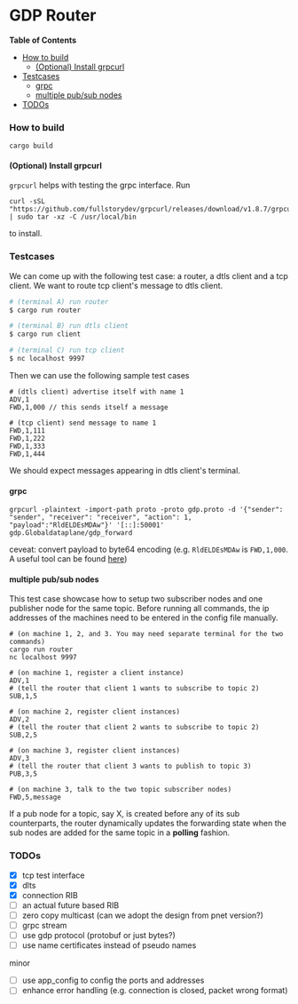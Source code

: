 # GDP Router 

<!-- START doctoc generated TOC please keep comment here to allow auto update -->
<!-- DON'T EDIT THIS SECTION, INSTEAD RE-RUN doctoc TO UPDATE -->
**Table of Contents**

- [How to build](#how-to-build)
  - [(Optional) Install grpcurl](#optional-install-grpcurl)
- [Testcases](#testcases)
  - [grpc](#grpc)
  - [multiple pub/sub nodes](#multiple-pubsub-nodes)
- [TODOs](#todos)

<!-- END doctoc generated TOC please keep comment here to allow auto update -->


### How to build 

```
cargo build
```


#### (Optional) Install grpcurl
`grpcurl` helps with testing the grpc interface. Run 
```
curl -sSL "https://github.com/fullstorydev/grpcurl/releases/download/v1.8.7/grpcurl_1.8.7_linux_x86_64.tar.gz" | sudo tar -xz -C /usr/local/bin
```
to install. 

### Testcases 

We can come up with the following test case: 
a router, a dtls client and a tcp client. We want to route tcp client's message
to dtls client. 
```bash
# (terminal A) run router
$ cargo run router

# (terminal B) run dtls client 
$ cargo run client

# (terminal C) run tcp client
$ nc localhost 9997
```

Then we can use the following sample test cases
```
# (dtls client) advertise itself with name 1
ADV,1
FWD,1,000 // this sends itself a message

# (tcp client) send message to name 1
FWD,1,111
FWD,1,222
FWD,1,333
FWD,1,444
```
We should expect messages appearing in dtls client's terminal.


#### grpc 
```
grpcurl -plaintext -import-path proto -proto gdp.proto -d '{"sender": "sender", "receiver": "receiver", "action": 1, "payload":"RldELDEsMDAw"}' '[::]:50001' gdp.Globaldataplane/gdp_forward
```
ceveat: convert payload to byte64 encoding (e.g. `RldELDEsMDAw` is `FWD,1,000`. A useful tool can be found [here](https://www.base64encode.org/))

#### multiple pub/sub nodes
This test case showcase how to setup two subscriber nodes and one publisher node for the same topic. Before running all commands, the ip addresses of the machines need to be entered in the config file manually. 
```
# (on machine 1, 2, and 3. You may need separate terminal for the two commands)
cargo run router
nc localhost 9997

# (on machine 1, register a client instance)
ADV,1
# (tell the router that client 1 wants to subscribe to topic 2)
SUB,1,5

# (on machine 2, register client instances)
ADV,2
# (tell the router that client 2 wants to subscribe to topic 2)
SUB,2,5

# (on machine 3, register client instances)
ADV,3
# (tell the router that client 3 wants to publish to topic 3)
PUB,3,5

# (on machine 3, talk to the two topic subscriber nodes)
FWD,5,message

```
If a pub node for a topic, say X, is created before any of its sub counterparts, the router dynamically updates the forwarding state when the sub nodes are added for the same topic in a **polling** fashion. 

### TODOs
- [x] tcp test interface
- [x] dlts 
- [x] connection RIB 
- [ ] an actual future based RIB 
- [ ] zero copy multicast (can we adopt the design from pnet version?)
- [ ] grpc stream
- [ ] use gdp protocol (protobuf or just bytes?) 
- [ ] use name certificates instead of pseudo names  

minor 
- [ ] use app_config to config the ports and addresses 
- [ ] enhance error handling (e.g. connection is closed, packet wrong format)